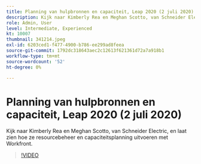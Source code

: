 ```yaml
---
title: Planning van hulpbronnen en capaciteit, Leap 2020 (2 juli 2020)
description: Kijk naar Kimberly Rea en Meghan Scotto, van Schneider Electric, en laat zien hoe ze resourcebeheer en capaciteitsplanning uitvoeren met Workfront.
role: Admin, User
level: Intermediate, Experienced
kt: 10007
thumbnail: 341214.jpeg
exl-id: 6203ced1-f477-4900-b786-ee299ad8feea
source-git-commit: 1792dc318643aec2c12613f621361d72a7a918b1
workflow-type: tm+mt
source-wordcount: '52'
ht-degree: 0%

---
```


# Planning van hulpbronnen en capaciteit, Leap 2020 (2 juli 2020)

Kijk naar Kimberly Rea en Meghan Scotto, van Schneider Electric, en laat zien hoe ze resourcebeheer en capaciteitsplanning uitvoeren met Workfront.

>[!VIDEO](https://video.tv.adobe.com/v/341214/?quality=12&learn=on)
